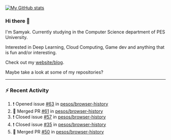 [![My GitHub stats](https://github-readme-stats.vercel.app/api?username=Samyak2&count_private=true&show_icons=true&theme=gruvbox)](https://github.com/anuraghazra/github-readme-stats)

### Hi there 👋

I'm Samyak. Currently studying in the Computer Science department of PES University.

Interested in Deep Learning, Cloud Computing, Game dev and anything that is fun and/or interesting.

Check out my [website/blog](https://samyak2.github.io/).

Maybe take a look at some of my repositories?

---

### :zap: Recent Activity

<!--START_SECTION:activity-->
1. ❗️ Opened issue [#63](https://github.com/pesos/browser-history/issues/63) in [pesos/browser-history](https://github.com/pesos/browser-history)
2. 🎉 Merged PR [#61](https://github.com/pesos/browser-history/pull/61) in [pesos/browser-history](https://github.com/pesos/browser-history)
3. ❗️ Closed issue [#57](https://github.com/pesos/browser-history/issues/57) in [pesos/browser-history](https://github.com/pesos/browser-history)
4. ❗️ Closed issue [#35](https://github.com/pesos/browser-history/issues/35) in [pesos/browser-history](https://github.com/pesos/browser-history)
5. 🎉 Merged PR [#50](https://github.com/pesos/browser-history/pull/50) in [pesos/browser-history](https://github.com/pesos/browser-history)
<!--END_SECTION:activity-->
